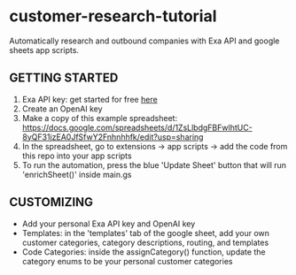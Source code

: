 # customer-research-tutorial
Automatically research and outbound companies with Exa API and google sheets app scripts. 

## GETTING STARTED
1. Exa API key: get started for free [here](dashboard.exa.ai)
2. Create an OpenAI key
3. Make a copy of this example spreadsheet: https://docs.google.com/spreadsheets/d/1ZsLlbdgFBFwlhtUC-8yQF31jzEA0JfSfwY2Fnhnhhfk/edit?usp=sharing
4. In the spreadsheet, go to extensions -> app scripts -> add the code from this repo into your app scripts
6. To run the automation, press the blue 'Update Sheet' button that will run 'enrichSheet()' inside main.gs

## CUSTOMIZING
- Add your personal Exa API key and OpenAI key 
- Templates: in the 'templates' tab of the google sheet, add your own customer categories, category descriptions, routing, and templates
- Code Categories: inside the assignCategory() function, update the category enums to be your personal customer categories 
